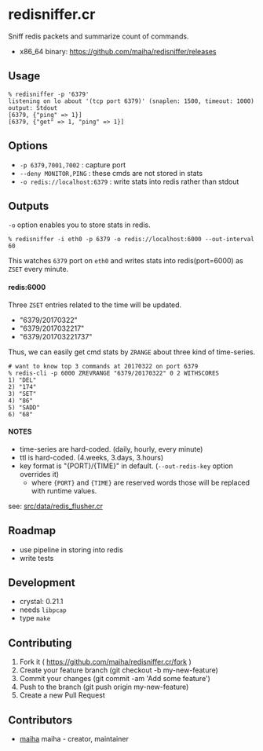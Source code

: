 # redisniffer.cr

Sniff redis packets and summarize count of commands.

- x86_64 binary: https://github.com/maiha/redisniffer/releases

## Usage

```shell
% redisniffer -p '6379'
listening on lo about '(tcp port 6379)' (snaplen: 1500, timeout: 1000)
output: Stdout
[6379, {"ping" => 1}]
[6379, {"get" => 1, "ping" => 1}]
```

## Options

- `-p 6379,7001,7002` : capture port
- `--deny MONITOR,PING` : these cmds are not stored in stats
- `-o redis://localhost:6379` : write stats into redis rather than stdout

## Outputs

`-o` option enables you to store stats in redis.

```shell
% redisniffer -i eth0 -p 6379 -o redis://localhost:6000 --out-interval 60
```

This watches `6379` port on `eth0` and writes stats into redis(port=6000) as `ZSET` every minute.

#### redis:6000

Three `ZSET` entries related to the time will be updated.

- "6379/20170322"
- "6379/2017032217"
- "6379/201703221737"

Thus, we can easily get cmd stats by `ZRANGE` about three kind of time-series.

```shell
# want to know top 3 commands at 20170322 on port 6379
% redis-cli -p 6000 ZREVRANGE "6379/20170322" 0 2 WITHSCORES
1) "DEL"
2) "174"
3) "SET"
4) "86"
5) "SADD"
6) "68"
```

#### NOTES

- time-series are hard-coded. (daily, hourly, every minute)
- ttl is hard-coded. (4.weeks, 3.days, 3.hours)
- key format is "{PORT}/{TIME}" in default. (`--out-redis-key` option overrides it)
  - where `{PORT}` and `{TIME}` are reserved words those will be replaced with runtime values.

see: [src/data/redis_flusher.cr](src/data/redis_flusher.cr)

## Roadmap

- use pipeline in storing into redis
- write tests

## Development

- crystal: 0.21.1
- needs `libpcap`
- type `make`

## Contributing

1. Fork it ( https://github.com/maiha/redisniffer.cr/fork )
2. Create your feature branch (git checkout -b my-new-feature)
3. Commit your changes (git commit -am 'Add some feature')
4. Push to the branch (git push origin my-new-feature)
5. Create a new Pull Request

## Contributors

- [maiha](https://github.com/maiha) maiha - creator, maintainer
